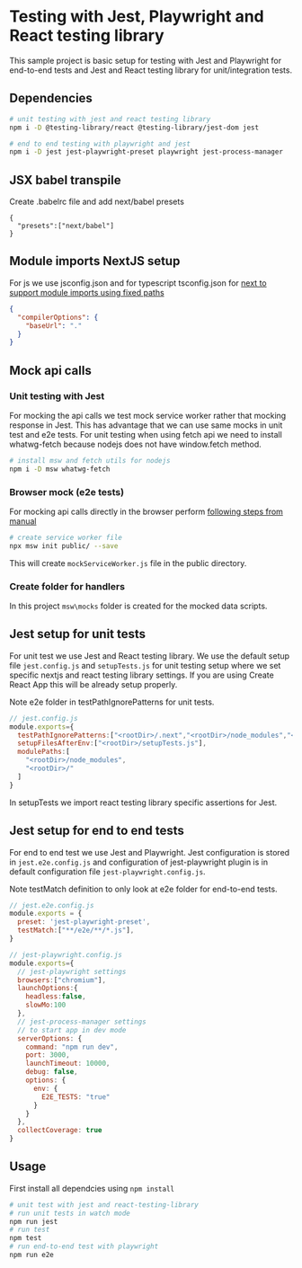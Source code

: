 # Testing with Jest, Playwright and React testing library

This sample project is basic setup for testing with Jest and Playwright for end-to-end tests and Jest and React testing library for unit/integration tests.

## Dependencies

```bash
# unit testing with jest and react testing library
npm i -D @testing-library/react @testing-library/jest-dom jest

# end to end testing with playwright and jest
npm i -D jest jest-playwright-preset playwright jest-process-manager
```

## JSX babel transpile

Create .babelrc file and add next/babel presets

```babelrc
{
  "presets":["next/babel"]
}
```

## Module imports NextJS setup

For js we use jsconfig.json and for typescript tsconfig.json for [next to support module imports using fixed paths](https://nextjs.org/docs/advanced-features/module-path-aliases)

```json
{
  "compilerOptions": {
    "baseUrl": "."
  }
}
```

## Mock api calls

### Unit testing with Jest

For mocking the api calls we test mock service worker rather that mocking response in Jest. This has advantage that we can use same mocks in unit test and e2e tests.
For unit testing when using fetch api we need to install whatwg-fetch because nodejs does not have window.fetch method.

```bash
# install msw and fetch utils for nodejs
npm i -D msw whatwg-fetch
```

### Browser mock (e2e tests)

For mocking api calls directly in the browser perform [following steps from manual](https://mswjs.io/docs/getting-started/integrate/browser)

```bash
# create service worker file
npx msw init public/ --save
```

This will create `mockServiceWorker.js` file in the public directory.

### Create folder for handlers

In this project `msw\mocks` folder is created for the mocked data scripts.

## Jest setup for unit tests

For unit test we use Jest and React testing library. We use the default setup file `jest.config.js` and `setupTests.js` for unit testing setup where we set specific nextjs and react testing library settings. If you are using Create React App this will be already setup properly.

Note e2e folder in testPathIgnorePatterns for unit tests.

```Javascript
// jest.config.js
module.exports={
  testPathIgnorePatterns:["<rootDir>/.next","<rootDir>/node_modules","<rootDir>/e2e"],
  setupFilesAfterEnv:["<rootDir>/setupTests.js"],
  modulePaths:[
    "<rootDir>/node_modules",
    "<rootDir>/"
  ]
}
```

In setupTests we import react testing library specific assertions for Jest.

## Jest setup for end to end tests

For end to end test we use Jest and Playwright. Jest configuration is stored in `jest.e2e.config.js` and configuration of jest-playwright plugin is in default configuration file `jest-playwright.config.js`.

Note testMatch definition to only look at e2e folder for end-to-end tests.

```Javascript
// jest.e2e.config.js
module.exports = {
  preset: 'jest-playwright-preset',
  testMatch:["**/e2e/**/*.js"],
}
```

```Javascript
// jest-playwright.config.js
module.exports={
  // jest-playwright settings
  browsers:["chromium"],
  launchOptions:{
    headless:false,
    slowMo:100
  },
  // jest-process-manager settings
  // to start app in dev mode
  serverOptions: {
    command: "npm run dev",
    port: 3000,
    launchTimeout: 10000,
    debug: false,
    options: {
      env: {
        E2E_TESTS: "true"
      }
    }
  },
  collectCoverage: true
}

```

## Usage

First install all dependcies using `npm install`

```bash
# unit test with jest and react-testing-library
# run unit tests in watch mode
npm run jest
# run test
npm test
# run end-to-end test with playwright
npm run e2e
```
